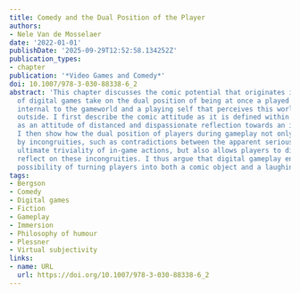 ```yaml
---
title: Comedy and the Dual Position of the Player
authors:
- Nele Van de Mosselaer
date: '2022-01-01'
publishDate: '2025-09-29T12:52:58.134252Z'
publication_types:
- chapter
publication: '*Video Games and Comedy*'
doi: 10.1007/978-3-030-88338-6_2
abstract: 'This chapter discusses the comic potential that originates in the way players
  of digital games take on the dual position of being at once a played self that is
  internal to the gameworld and a playing self that perceives this world from the
  outside. I first describe the comic attitude as it is defined within philosophy:
  as an attitude of distanced and dispassionate reflection towards an incongruity.
  I then show how the dual position of players during gameplay not only is characterized
  by incongruities, such as contradictions between the apparent seriousness and the
  ultimate triviality of in-game actions, but also allows players to dispassionately
  reflect on these incongruities. I thus argue that digital gameplay entails the inherent
  possibility of turning players into both a comic object and a laughing subject.'
tags:
- Bergson
- Comedy
- Digital games
- Fiction
- Gameplay
- Immersion
- Philosophy of humour
- Plessner
- Virtual subjectivity
links:
- name: URL
  url: https://doi.org/10.1007/978-3-030-88338-6_2
---
```

